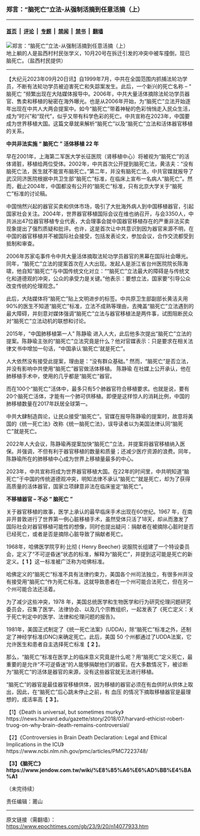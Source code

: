### 郑言：“脑死亡”立法-从强制活摘到任意活摘（上）

---

#### [首页](../../../..?n14077933) &nbsp;|&nbsp; [评论](../../../../../epoch-comment?n14077933) &nbsp;|&nbsp; [专题](../../../../../epoch-special?n14077933) &nbsp;|&nbsp; [禁闻](../../../../../epoch-news?n14077933) &nbsp;|&nbsp; [禁书](../../../../../books?n14077933) &nbsp;|&nbsp; [翻墙](https://github.com/gfw-breaker/nogfw/blob/master/README.md?n14077933)


<div><img alt="郑言：“脑死亡”立法-从强制活摘到任意活摘（上）" class="attachment-djy_600_400 size-djy_600_400 wp-post-image" src="https://i.epochtimes.com/assets/uploads/2009/10/910241925581849.jpg"/>
<div class="caption">
 地上躺的人是盐西村村民张学义，10月20号在拆迁引发的冲突中被车撞倒，现已脑死亡。（盐西村民提供）
</div></div><hr/><div class="post_content" id="artbody" itemprop="articleBody">
 <!-- article content begin -->
 <p>
  【大纪元2023年09月20日讯】自1999年7月，中共在全国范围内抓捕法轮功学员，不断有法轮功学员被迫害死亡和失踪案发生。此后，一个新兴的死亡名称 – “
  <ok href="https://www.epochtimes.com/gb/tag/%E8%84%91%E6%AD%BB%E4%BA%A1.html">
   脑死亡
  </ok>
  ”频繁出现在大陆媒体报导中。2006年，中共大量活体摘除法轮功学员器官、售卖和移植的秘密在海外曝光。也是从2006年开始，为“脑死亡”立法开始逐年出现在中共人大两会提案中。如今“脑死亡”带着神秘的色彩悄悄走入民众生活，成为“时兴”和“现代”，似乎又带有科学色彩的死亡。中共宣称在2023年，中国要成为世界移植大国。这篇文章就来解析“脑死亡”以及“脑死亡”立法和活体器官移植的关系，
 </p>
 <p>
  <strong>
   中共非法实施
  </strong>
  <strong>
   “
  </strong>
  <strong>
   <ok href="https://www.epochtimes.com/gb/tag/%E8%84%91%E6%AD%BB%E4%BA%A1.html">
    脑死亡
   </ok>
  </strong>
  <strong>
   ”
  </strong>
  <strong>
   活体移植
  </strong>
  <strong>
   22
  </strong>
  <strong>
   年
  </strong>
 </p>
 <p>
  早在2001年，上海第二军医大学长征医院（肾移植中心）将被视为“脑死亡”的活体肾脏，移植给两位受体。2002年，中共首次公开提到脑死亡法，黄洁夫：“没有脑死亡法，医生就不能宣布脑死亡。”第二年，并没有脑死亡法，中共官媒就报导了武汉同济医院根据中共卫生部“脑死亡”标准，在临床上宣布一名病人“脑死亡”。然而，截止2004年，中国都没有公开的“脑死亡”标准，只有北京大学关于“脑死亡”标准的讨论稿。
 </p>
 <p>
  中国悄然兴起的器官买卖和供体市场，吸引了大批海外病人到中国移植器官，引起国家社会关注。2004年，世界器官移植国际会议在维也纳召开，与会3350人，中共派出47位器官移植专业代表，大会理事会就中国器官移植存在的严重非法买卖现象提出了强烈质疑和批评。也许，这是首次让中共意识到因为器官来源不明，在中国的器官移植并不被国际社会接受，包括发表论文，参加会议，合作交流都受到抵制和审查。
 </p>
 <p>
  2006年苏家屯事件令中共大量活体摘取法轮功学员器官的黑幕在国际社会曝光。同年，“脑死亡”立法的提案首次在人大出现。发起人是浙江省台州医院院长陈海啸，他自知“脑死亡”与中国传统文化对立：““脑死亡”立法最大的障碍是与传统文化和道德观的冲突，公众的承受力是关键。”他表示：要想立法，国家要“引导公众改变传统的伦理观念。”
 </p>
 <p>
  此后，大陆媒体将“脑死亡”贴上文明进步的标签。中共原卫生部副部长黄洁夫用90%的医生不知道“脑死亡”标准，立法不成熟等理由，去掩盖“脑死亡”立法遇到的最大障碍，并刻意对媒体强调“脑死亡”立法与器官移植法是两件事，试图阻断民众对“脑死亡”立法动机的联想和讨论。
 </p>
 <p>
  2015年，“中国肺移植第一人”
  <ok href="https://www.epochtimes.com/gb/tag/%E9%99%88%E9%9D%99%E7%91%9C.html">
   陈静瑜
  </ok>
  进入人大，此后他多次提出“脑死亡”立法的提案。陈静瑜主张的“脑死亡”立法究竟是什么？他对官媒表示：只是要求在相关法律文书中增加一句话，“中国承认‘脑死亡’就是死亡”。
 </p>
 <p>
  人大依然没有接受此提案，理由是：“没有群众基础。” 然而，“脑死亡”是否立法，并没有影响中共使用“脑死亡”器官做活体移植。
  <ok href="https://www.epochtimes.com/gb/tag/%E9%99%88%E9%9D%99%E7%91%9C.html">
   陈静瑜
  </ok>
  在社媒上公开承认，他在肺移植手术中，使用的几乎都是“脑死亡”器官。
 </p>
 <p>
  而在100个“脑死亡”活体中，最多只有5个肺器官符合移植要求。也就是说，要有20个脑死亡活体，才能有一个肺可供移植。即便是这样惊人的消耗比例，中国的肺移植数量在2017年跃居全球第一。
 </p>
 <p>
  中共大肆制造舆论，让民众接受“脑死亡”。官媒在报导陈静瑜的提案时，故意将美国的《统一死亡法》改称《统一脑死亡法》，误导读者以为美国法律认同“脑死亡”就是死亡。
 </p>
 <p>
  2022年人大会议，陈静瑜再提案加快“脑死亡”立法，并提案将器官移植纳入医保。并强调，不但有利于器官移植的数量和质量；还减少医疗资源的浪费。同年，陈静瑜所在的肺移植中心成为世界上移植量最多的中心。
 </p>
 <p>
  2023年，中共宣称将成为世界器官移植大国。在22年的时间里，中共明知道“脑死亡”于中国的传统道德观冲突，明知法律不承认“脑死亡”就是死亡，却为了获得高质量的活体器官，国家立项肆意非法在临床鉴定“脑死亡”。
 </p>
 <p>
  <strong>
   不移植器官
  </strong>
  <strong>
   –
  </strong>
  <strong>
   不必
  </strong>
  <strong>
   “
  </strong>
  <strong>
   脑死亡
  </strong>
  <strong>
   ”
  </strong>
 </p>
 <p>
  关于器官移植的故事，医学上承认的最早临床手术出现在60世纪。1967 年，在南非开普敦进行了世界第一例心脏移植手术，虽然受体只活了18天，却从而激发了国际社会对器官移植可能性的想像，同时也提出疑问：捐献者在被摘除心脏时是否已经死亡，或者是否是摘除心脏导致了捐献者死亡。
 </p>
 <p>
  1968年，哈佛医学院亨利·比彻 (
  <ok href="https://harvardmagazine.com/2017/03/henry-knowles-beecher">
   Henry Beecher)
  </ok>
  说服院长组建了一个特设委员会，定义了“不可逆昏迷”状态的标准，解释为“脑死亡”，并提到这可能是死亡的新定义。【
  <strong>
   1
  </strong>
  】这一标准被广泛称为哈佛标准。
 </p>
 <p>
  哈佛定义的“脑死亡”标准不具有法律约束力，美国各个州司法独立，有很多州并没有接受用“脑死亡”作为死亡标准。这就导致患者在一个州可能合法死亡，但在另一个州可能合法还活着。
 </p>
 <p>
  为了减少这些冲突，1978 年，美国总统医学和生物医学和行为研究伦理问题研究委员会，召集了医学、法律协会、以及几个宗教组织，一起发表了《死亡定义：关于死亡判定中的医学、法律和伦理问题的报告》。
 </p>
 <p>
  1981年，美国正式制定了《统一死亡法案》(UDDA)，除“脑死亡”标准之外，还制定了神经学标准(DNC)来确定死亡。此后，美国 50 个州都通过了UDDA法案，它允许医生和患者自主选择死亡标准【
  <strong>
   2
  </strong>
  】。
 </p>
 <p>
  那么，“脑死亡”标准在医学上的临床意义究竟是什么呢？用“脑死亡”定义死亡，最重要的是允许“不可逆昏迷“的人能够捐献他们的器官。在大多数情况下，被诊断为“脑死亡”的活体是器官的来源，没有这些器官就无法进行移植。
 </p>
 <p>
  “脑死亡”的器官是最佳器官移植供体，因为移植的器官必须在有血供时从供体上取出，因此，在“脑死亡”后心跳未停止之前，有
  <ok href="https://www.jendow.com.tw/wiki/%E8%A1%80%E5%A3%93">
   血压
  </ok>
  的情况下摘取移植器官是最理想的，成活率高【
  <strong>
   3
  </strong>
  】。
 </p>
 <p>
  【1】《Death is universal, but sometimes murky》
  <ok href="https://news.harvard.edu/gazette/story/2018/07/harvard-ethicist-robert-truog-on-why-brain-death-remains-controversial/">
   https://news.harvard.edu/gazette/story/2018/07/harvard-ethicist-robert-truog-on-why-brain-death-remains-controversial/
  </ok>
 </p>
 <p>
  【2】《Controversies in Brain Death Declaration: Legal and Ethical Implications in the ICU》
  <ok href="https://www.ncbi.nlm.nih.gov/pmc/articles/PMC7223748/">
   https://www.ncbi.nlm.nih.gov/pmc/articles/PMC7223748/
  </ok>
 </p>
 <p>
  <strong>
   【3】《脑死亡》
   <ok href="https://www.jendow.com.tw/wiki/%E8%85%A6%E6%AD%BB%E4%BA%A1">
    https://www.jendow.com.tw/wiki/%E8%85%A6%E6%AD%BB%E4%BA%A1
   </ok>
  </strong>
 </p>
 <p>
  （未完待续）
 </p>
 <p>
  责任编辑：莆山
 </p>
 <!-- article content end -->
 <div id="below_article_ad">
 </div>
</div>


---

原文链接（需翻墙）：https://www.epochtimes.com/gb/23/9/20/n14077933.htm